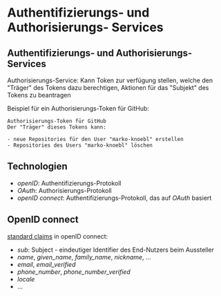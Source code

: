 # Authentifizierungs- und Authorisierungs- Services

## Authentifizierungs- und Authorisierungs- Services

Authorisierungs-Service: Kann Token zur verfügung stellen, welche den "Träger" des Tokens dazu berechtigen, Aktionen für das "Subjekt" des Tokens zu beantragen

Beispiel für ein Authorisierungs-Token für GitHub:

```
Authorisierungs-Token für GitHub
Der "Träger" dieses Tokens kann:

- neue Repositories für den User "marko-knoebl" erstellen
- Repositories des Users "marko-knoebl" löschen
```

## Technologien

- _openID_: Authentifizierungs-Protokoll
- _OAuth_: Authorisierungs-Protokoll
- _openID connect_: Authentifizierungs-Protokoll, das auf _OAuth_ basiert

## OpenID connect

[standard claims](https://openid.net/specs/openid-connect-core-1_0.html#StandardClaims) in openID connect:

- _sub_: Subject - eindeutiger Identifier des End-Nutzers beim Aussteller
- _name_, _given_name_, _family_name_, _nickname_, ...
- _email_, _email_verified_
- _phone_number_, _phone_number_verified_
- _locale_
- ...
